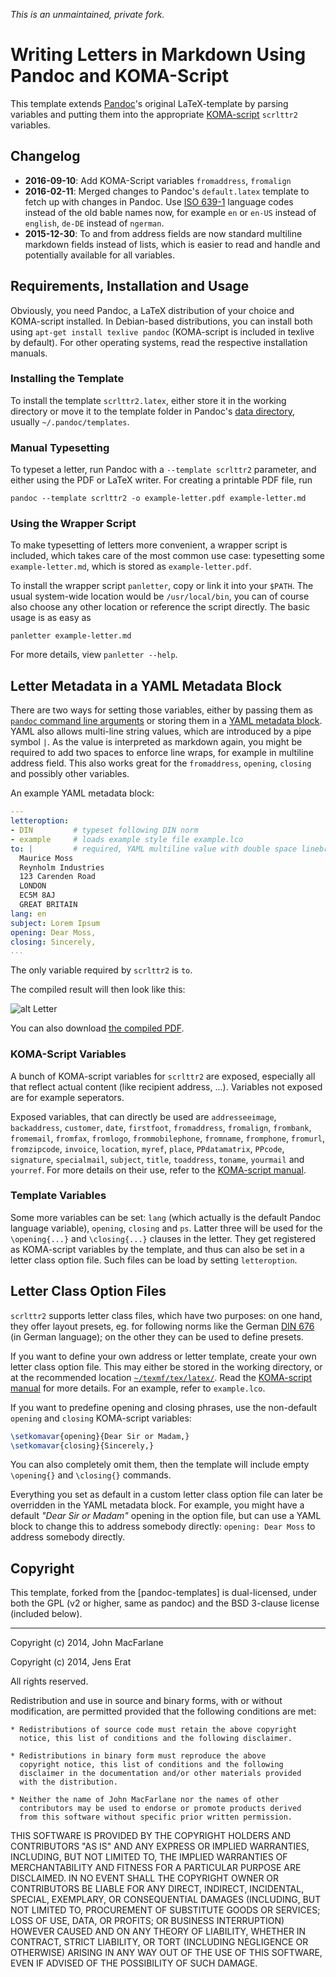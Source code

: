 **This is an unmaintained, private fork*.*

# Writing Letters in Markdown Using Pandoc and KOMA-Script

This template extends [Pandoc]'s original LaTeX-template by parsing variables and putting them into the appropriate [KOMA-script] `scrlttr2` variables.

## Changelog

- **2016-09-10**: Add KOMA-Script variables `fromaddress`, `fromalign` 
- **2016-02-11**: Merged changes to Pandoc's `default.latex` template to fetch up with changes in Pandoc. Use [ISO 639-1](https://en.wikipedia.org/wiki/ISO_639-1) language codes instead of the old bable names now, for example `en` or `en-US` instead of `english`, `de-DE` instead of `ngerman`.
- **2015-12-30**: To and from address fields are now standard multiline markdown fields instead of lists, which is easier to read and handle and potentially available for all variables.

## Requirements, Installation and Usage

Obviously, you need Pandoc, a LaTeX distribution of your choice and KOMA-script installed. In Debian-based distributions, you can install both using `apt-get install texlive pandoc` (KOMA-script is included in texlive by default). For other operating systems, read the respective installation manuals.

### Installing the Template

To install the template `scrlttr2.latex`, either store it in the working directory or move it to the template folder in Pandoc's [data directory][general options], usually `~/.pandoc/templates`.

### Manual Typesetting

To typeset a letter, run Pandoc with a `--template scrlttr2` parameter, and either using the PDF or LaTeX writer. For creating a printable PDF file, run

    pandoc --template scrlttr2 -o example-letter.pdf example-letter.md

### Using the Wrapper Script

To make typesetting of letters more convenient, a wrapper script is included, which takes care of the most common use case: typesetting some `example-letter.md`, which is stored as `example-letter.pdf`.

To install the wrapper script `panletter`, copy or link it into your `$PATH`. The usual system-wide location would be `/usr/local/bin`, you can of course also choose any other location or reference the script directly. The basic usage is as easy as

    panletter example-letter.md

For more details, view `panletter --help`.

## Letter Metadata in a YAML Metadata Block

There are two ways for setting those variables, either by passing them as [`pandoc` command line arguments][writer options] or storing them in a [YAML metadata block]. YAML also allows multi-line string values, which are introduced by a pipe symbol `|`. As the value is interpreted as markdown again, you might be required to add two spaces to enforce line wraps, for example in multiline address field. This also works great for the `fromaddress`, `opening`, `closing` and possibly other variables.

An example YAML metadata block:

```yaml
---
letteroption:
- DIN         # typeset following DIN norm
- example     # loads example style file example.lco
to: |         # required, YAML multiline value with double space linebreaks
  Maurice Moss  
  Reynholm Industries  
  123 Carenden Road  
  LONDON  
  EC5M 8AJ  
  GREAT BRITAIN
lang: en
subject: Lorem Ipsum
opening: Dear Moss,
closing: Sincerely,
...
```

The only variable required by `scrlttr2` is `to`.

The compiled result will then look like this:

![alt Letter](/example-letter.png)

You can also download [the compiled PDF](/example-letter.pdf).

### KOMA-Script Variables

A bunch of KOMA-script variables for `scrlttr2` are exposed, especially all that reflect actual content (like recipient address, ...).  Variables not exposed are for example seperators.

Exposed variables, that can directly be used are `addresseeimage`, `backaddress`, `customer`, `date`, `firstfoot`, `fromaddress`, `fromalign`, `frombank`, `fromemail`, `fromfax`, `fromlogo`, `frommobilephone`, `fromname`, `fromphone`, `fromurl`, `fromzipcode`, `invoice`, `location`, `myref`, `place`, `PPdatamatrix`, `PPcode`, `signature`, `specialmail`, `subject`, `title`, `toaddress`, `toname`, `yourmail` and `yourref`. For more details on their use, refer to the [KOMA-script manual].

### Template Variables

Some more variables can be set: `lang` (which actually is the default Pandoc language variable), `opening`, `closing` and `ps`. Latter three will be used for the `\opening{...}` and `\closing{...}` clauses in the letter. They get registered as KOMA-script variables by the template, and thus can also be set in a letter class option file. Such files can be load by setting `letteroption`.

## Letter Class Option Files

`scrlttr2` supports letter class files, which have two purposes: on one hand, they offer layout presets, eg. for following norms like the German [DIN 676] (in German language); on the other they can be used to define presets.

If you want to define your own address or letter template, create your own letter class option file. This may either be stored in the working directory, or at the recommended location [`~/texmf/tex/latex/`][texmf]. Read the [KOMA-script manual] for more details. For an example, refer to `example.lco`.

If you want to predefine opening and closing phrases, use the non-default `opening` and `closing` KOMA-script variables:

```latex
\setkomavar{opening}{Dear Sir or Madam,}
\setkomavar{closing}{Sincerely,}
```

You can also completely omit them, then the template will include empty `\opening{}` and `\closing{}` commands.

Everything you set as default in a custom letter class option file can later be overridden in the YAML metadata block. For example, you might have a default _"Dear Sir or Madam"_ opening in the option file, but can use a YAML block to change this to address somebody directly: `opening: Dear Moss` to address somebody directly.

## Copyright

This template, forked from the [pandoc-templates] is dual-licensed, under both the GPL (v2 or higher, same as pandoc) and the BSD 3-clause license (included below).

----

Copyright (c) 2014, John MacFarlane

Copyright (c) 2014, Jens Erat

All rights reserved.

Redistribution and use in source and binary forms, with or without
modification, are permitted provided that the following conditions are met:

    * Redistributions of source code must retain the above copyright
      notice, this list of conditions and the following disclaimer.

    * Redistributions in binary form must reproduce the above
      copyright notice, this list of conditions and the following
      disclaimer in the documentation and/or other materials provided
      with the distribution.

    * Neither the name of John MacFarlane nor the names of other
      contributors may be used to endorse or promote products derived
      from this software without specific prior written permission.

THIS SOFTWARE IS PROVIDED BY THE COPYRIGHT HOLDERS AND CONTRIBUTORS
"AS IS" AND ANY EXPRESS OR IMPLIED WARRANTIES, INCLUDING, BUT NOT
LIMITED TO, THE IMPLIED WARRANTIES OF MERCHANTABILITY AND FITNESS FOR
A PARTICULAR PURPOSE ARE DISCLAIMED. IN NO EVENT SHALL THE COPYRIGHT
OWNER OR CONTRIBUTORS BE LIABLE FOR ANY DIRECT, INDIRECT, INCIDENTAL,
SPECIAL, EXEMPLARY, OR CONSEQUENTIAL DAMAGES (INCLUDING, BUT NOT
LIMITED TO, PROCUREMENT OF SUBSTITUTE GOODS OR SERVICES; LOSS OF USE,
DATA, OR PROFITS; OR BUSINESS INTERRUPTION) HOWEVER CAUSED AND ON ANY
THEORY OF LIABILITY, WHETHER IN CONTRACT, STRICT LIABILITY, OR TORT
(INCLUDING NEGLIGENCE OR OTHERWISE) ARISING IN ANY WAY OUT OF THE USE
OF THIS SOFTWARE, EVEN IF ADVISED OF THE POSSIBILITY OF SUCH DAMAGE.



[Pandoc]: http://johnmacfarlane.net/pandoc/
[KOMA-script]: http://www.ctan.org/pkg/koma-script
[general options]: http://johnmacfarlane.net/pandoc/README.html#general-options
[writer options]: http://johnmacfarlane.net/pandoc/README.html#general-writer-options
[YAML metadata block]: http://johnmacfarlane.net/pandoc/README.html#extension-yaml_metadata_block
[KOMA-script manual]: http://mirrors.ctan.org/macros/latex/contrib/koma-script/doc/scrguien.pdf
[DIN 676]: http://de.wikipedia.org/wiki/DIN_676
[texmf]: http://tex.stackexchange.com/q/81710/11198
